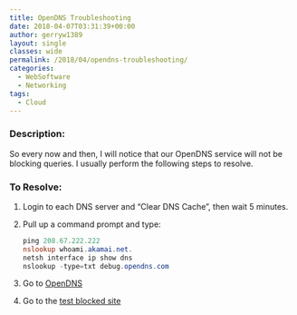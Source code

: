 ```yaml
---
title: OpenDNS Troubleshooting
date: 2018-04-07T03:31:39+00:00
author: gerryw1389
layout: single
classes: wide
permalink: /2018/04/opendns-troubleshooting/
categories:
  - WebSoftware
  - Networking
tags:
  - Cloud
---
```

<!--more-->

### Description:

So every now and then, I will notice that our OpenDNS service will not be blocking queries. I usually perform the following steps to resolve.

### To Resolve:

1. Login to each DNS server and &#8220;Clear DNS Cache&#8221;, then wait 5 minutes.

2. Pull up a command prompt and type:

   ```powershell
   ping 208.67.222.222
   nslookup whoami.akamai.net.
   netsh interface ip show dns
   nslookup -type=txt debug.opendns.com
   ```

3. Go to [OpenDNS](https://welcome.opendns.com/)

4. Go to the [test blocked site](https://phish.opendns.com/main?url=www.internetbadguys.com&server=dfw2&prefs=&tagging=&nref)